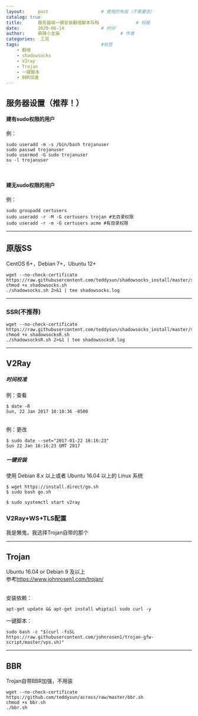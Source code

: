 ```yaml
---
layout:     post   				    # 使用的布局（不需要改）
catalog: true
title:      服务器端一键安装翻墙脚本存档 				# 标题 
date:       2020-06-14 				# 时间
author:     麻辣小龙猫 						# 作者
categories:  工具					
tags:								#标签
    - 翻墙
    - shadowsocks
    - V2ray
    - Trojan
    - 一键脚本
    - BBR加速
---
```


## 服务器设置（推荐！）

#### 建有sudo权限的用户
例：

	sudo useradd -m -s /bin/bash trojanuser
	sudo passwd trojanuser
	sudo usermod -G sudo trojanuser
	su -l trojanuser

<br>

#### 建无sudo权限的用户
例：

	sudo groupadd certusers
	sudo useradd -r -M -G certusers trojan #无目录权限
	sudo useradd -r -m -G certusers acme #有目录权限
    
<!-- more -->
---


## 原版SS

CentOS 6+，Debian 7+，Ubuntu 12+<br>

	wget --no-check-certificate https://raw.githubusercontent.com/teddysun/shadowsocks_install/master/shadowsocks.sh
	chmod +x shadowsocks.sh
	./shadowsocks.sh 2>&1 | tee shadowsocks.log

---

### SSR(不推荐)
	
	wget --no-check-certificate	 https://raw.githubusercontent.com/teddysun/shadowsocks_install/master/shadowsocksR.sh
	chmod +x shadowsocksR.sh
	./shadowsocksR.sh 2>&1 | tee shadowsocksR.log

---

## V2Ray

##### 时间校准
例：查看

	$ date -R
	Sun, 22 Jan 2017 10:10:36 -0500
    
<br>
例：更改

	$ sudo date --set="2017-01-22 16:16:23"
	Sun 22 Jan 16:16:23 GMT 2017

##### 一键安装
使用 Debian 8.x 以上或者 Ubuntu 16.04 以上的 Linux 系统

	$ wget https://install.direct/go.sh
	$ sudo bash go.sh

	$ sudo systemctl start v2ray
    
### V2Ray+WS+TLS配置

我是懒鬼，我选择Trojan自带的那个

---

## Trojan
Ubuntu 16.04 or Debian 9 及以上<br>
参考<https://www.johnrosen1.com/trojan/><br><br>

安装依赖：
	
	apt-get update && apt-get install whiptail sudo curl -y

一键脚本：

	sudo bash -c "$(curl -fsSL https://raw.githubusercontent.com/johnrosen1/trojan-gfw-script/master/vps.sh)"


---

## BBR

Trojan自带BBR加强，不用装

	wget --no-check-certificate https://github.com/teddysun/across/raw/master/bbr.sh
	chmod +x bbr.sh
	./bbr.sh

